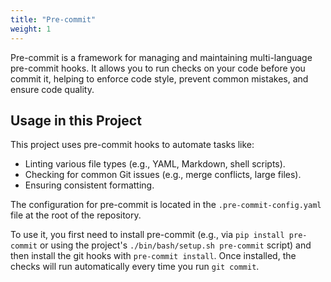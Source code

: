 ```yaml
---
title: "Pre-commit"
weight: 1
---
```


Pre-commit is a framework for managing and maintaining multi-language pre-commit hooks. It allows you to run checks on your code before you commit it, helping to enforce code style, prevent common mistakes, and ensure code quality.

## Usage in this Project

This project uses pre-commit hooks to automate tasks like:

*   Linting various file types (e.g., YAML, Markdown, shell scripts).
*   Checking for common Git issues (e.g., merge conflicts, large files).
*   Ensuring consistent formatting.

The configuration for pre-commit is located in the `.pre-commit-config.yaml` file at the root of the repository.

To use it, you first need to install pre-commit (e.g., via `pip install pre-commit` or using the project's `./bin/bash/setup.sh pre-commit` script) and then install the git hooks with `pre-commit install`. Once installed, the checks will run automatically every time you run `git commit`.
